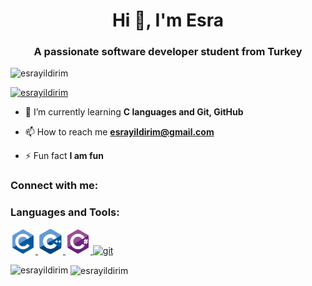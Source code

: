 
<h1 align="center">Hi 👋, I'm Esra</h1>
<h3 align="center">A passionate software developer student from Turkey</h3>

<p align="left"> <img src="https://komarev.com/ghpvc/?username=esrayildirim&label=Profile%20views&color=0e75b6&style=flat" alt="esrayildirim" /> </p>

<p align="left"> <a href="https://github.com/ryo-ma/github-profile-trophy"><img src="https://github-profile-trophy.vercel.app/?username=esrayildirim" alt="esrayildirim" /></a> </p>

- 🌱 I’m currently learning **C languages and Git, GitHub**

- 📫 How to reach me **esrayildirim@gmail.com**

- ⚡ Fun fact **I am fun**

<h3 align="left">Connect with me:</h3>
<p align="left">
</p>

<h3 align="left">Languages and Tools:</h3>
<p align="left"> <a href="https://www.cprogramming.com/" target="_blank" rel="noreferrer"> <img src="https://raw.githubusercontent.com/devicons/devicon/master/icons/c/c-original.svg" alt="c" width="40" height="40"/> </a> <a href="https://www.w3schools.com/cpp/" target="_blank" rel="noreferrer"> <img src="https://raw.githubusercontent.com/devicons/devicon/master/icons/cplusplus/cplusplus-original.svg" alt="cplusplus" width="40" height="40"/> </a> <a href="https://www.w3schools.com/cs/" target="_blank" rel="noreferrer"> <img src="https://raw.githubusercontent.com/devicons/devicon/master/icons/csharp/csharp-original.svg" alt="csharp" width="40" height="40"/> </a> <a href="https://git-scm.com/" target="_blank" rel="noreferrer"> <img src="https://www.vectorlogo.zone/logos/git-scm/git-scm-icon.svg" alt="git" width="40" height="40"/> </a> </p>

<p><img align="left" src="https://github-readme-stats.vercel.app/api/top-langs?username=esrayildirim&show_icons=true&locale=en&layout=compact" alt="esrayildirim" /></p>

<p>&nbsp;<img align="center" src="https://github-readme-stats.vercel.app/api?username=esrayildirim&show_icons=true&locale=en" alt="esrayildirim" /></p>

